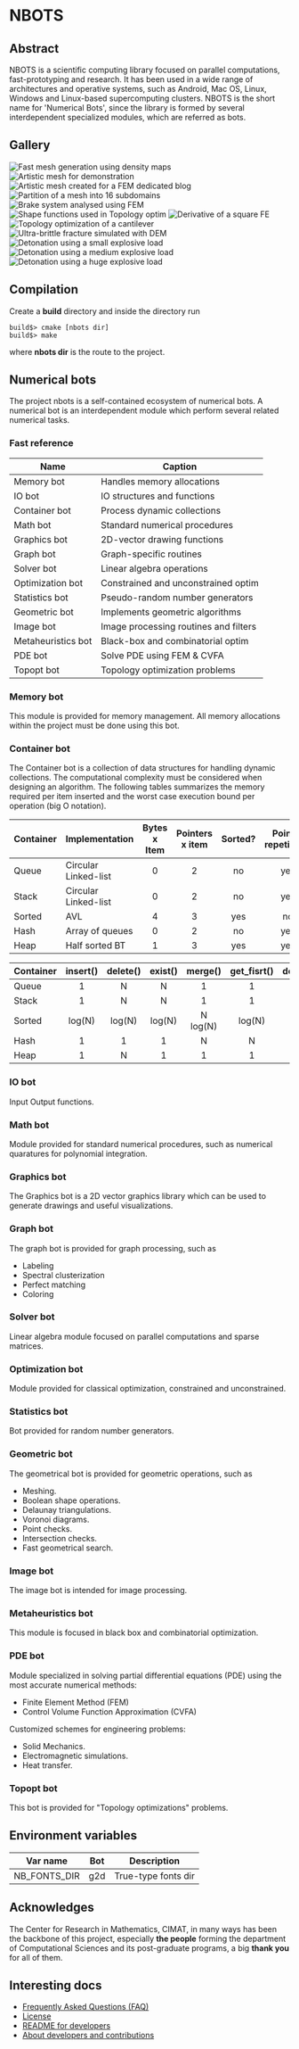 # NBOTS

## Abstract

NBOTS is a scientific computing library focused on parallel computations,
fast-prototyping and research.
It has been used in a wide range of architectures and operative systems, such
as Android, Mac OS, Linux, Windows and Linux-based supercomputing clusters. 
NBOTS is the short name for 'Numerical Bots', since the library is formed by
several interdependent specialized modules, which are referred as bots.

## Gallery

![Fast mesh generation using density maps](https://user-images.githubusercontent.com/16961118/27419760-2b62f220-56e8-11e7-8ed8-fc582058b45b.gif)
![Artistic mesh for demonstration](https://user-images.githubusercontent.com/16961118/27419764-2b6d998c-56e8-11e7-84e4-6cd47b8c0e3e.png)
![Artistic mesh created for a FEM dedicated blog](https://user-images.githubusercontent.com/16961118/27419762-2b6b5fdc-56e8-11e7-924b-b3362b27de98.png)
![Partition of a mesh into 16 subdomains](https://user-images.githubusercontent.com/16961118/27419761-2b66364c-56e8-11e7-9023-785de3f2ea4b.png)
![Brake system analysed using FEM](https://user-images.githubusercontent.com/16961118/27419754-2b537264-56e8-11e7-925b-cc8622f2ff64.png)
![Shape functions used in Topology optim](https://user-images.githubusercontent.com/16961118/27419763-2b6b8e6c-56e8-11e7-91ba-b80b4a3671e8.gif)
![Derivative of a square FE](https://user-images.githubusercontent.com/16961118/27419765-2b6f8cba-56e8-11e7-8c71-b458442ee36d.gif)
![Topology optimization of a cantilever](https://user-images.githubusercontent.com/16961118/27419757-2b5702a8-56e8-11e7-9310-9c8d365e5789.gif)
![Ultra-brittle fracture simulated with DEM](https://user-images.githubusercontent.com/16961118/27419755-2b55e724-56e8-11e7-8ed2-d530ba2b03c5.gif)
![Detonation using a small explosive load](https://user-images.githubusercontent.com/16961118/27419756-2b55ee4a-56e8-11e7-9cf3-2e61e356e2f4.gif)
![Detonation using a medium explosive load](https://user-images.githubusercontent.com/16961118/27419758-2b574966-56e8-11e7-9012-da169c716238.gif)
![Detonation using a huge explosive load](https://user-images.githubusercontent.com/16961118/27419759-2b57e1a0-56e8-11e7-8287-bc3f600207e7.gif)

## Compilation

Create a **build** directory and inside the directory run

```
build$> cmake [nbots dir]
build$> make
```

where **nbots dir** is the route to the project.

## Numerical bots

The project nbots is a self-contained ecosystem of numerical bots.
A numerical bot is an interdependent module which perform several related
numerical tasks.


### Fast reference

|          Name           |                Caption                 |
|-------------------------|----------------------------------------|
| Memory bot              | Handles memory allocations             |
| IO bot                  | IO structures and functions            |
| Container bot           | Process dynamic collections            |
| Math bot                | Standard numerical procedures          |
| Graphics bot            | 2D-vector drawing functions            |
| Graph bot               | Graph-specific routines                |
| Solver bot              | Linear algebra operations              |
| Optimization bot        | Constrained and unconstrained optim    |
| Statistics bot          | Pseudo-random number generators        |
| Geometric bot           | Implements geometric algorithms        |
| Image bot               | Image processing routines and filters  |
| Metaheuristics bot      | Black-box and combinatorial optim      |
| PDE bot                 | Solve PDE using FEM & CVFA             |
| Topopt bot              | Topology optimization problems         |

### Memory bot

This module is provided for memory management.
All memory allocations within the project must be done using this bot.

### Container bot

The Container bot is a collection of data structures for handling dynamic
collections.
The computational complexity must be considered when designing an algorithm.
The following tables summarizes the memory required per item inserted and
the worst case execution bound per operation (big O notation).

|Container | Implementation | Bytes x Item | Pointers x item | Sorted? | Pointer repetition? |
|-------|----------------------|:---:|:---:|:---:|:---:|
|Queue	| Circular Linked-list |  0  |  2  | no  | yes |
|Stack	| Circular Linked-list |  0  |  2  | no  | yes |
|Sorted	| AVL                  |  4  |  3  | yes | no  |
|Hash	| Array of queues      |  0  |  2  | no  | yes |
|Heap	| Half sorted BT       |  1  |  3  | yes | yes |


|Container | insert() | delete() | exist() | merge() | get_fisrt() | delete_first() | iteration |
|-------|:----:|:----:|:----:|:------:|:----:|:----:|:----:|
|Queue	|   1  |   N  |   N  |    1   |   1  |   1  |   1  |
|Stack	|   1  |   N  |   N  |    1   |   1  |   1  |   1  |
|Sorted	|log(N)|log(N)|log(N)|N log(N)|log(N)|log(N)|log(N)|
|Hash	|   1  |   1  |   1  |    N   |   N  |   N  |   1  |
|Heap	|   1  |   N  |   1  |    1   |   1  |log(N)|log(N)|

### IO bot

Input Output functions.

### Math bot

Module provided for standard numerical procedures, such as numerical quaratures
for polynomial integration.

### Graphics bot

The Graphics bot is a 2D vector graphics library which can be used to generate
drawings and useful visualizations.

### Graph bot

The graph bot is provided for graph processing, such as
- Labeling
- Spectral clusterization
- Perfect matching
- Coloring

### Solver bot

Linear algebra module focused on parallel computations and sparse matrices.

### Optimization bot

Module provided for classical optimization, constrained and unconstrained.

### Statistics bot

Bot provided for random number generators.

### Geometric bot

The geometrical bot is provided for geometric operations, such as
- Meshing.
- Boolean shape operations.
- Delaunay triangulations.
- Voronoi diagrams.
- Point checks.
- Intersection checks.
- Fast geometrical search.

### Image bot

The image bot is intended for image processing.

### Metaheuristics bot

This module is focused in black box and combinatorial optimization.

### PDE bot

Module specialized in solving partial differential equations (PDE) using the
most accurate numerical methods:

- Finite Element Method (FEM)
- Control Volume Function Approximation (CVFA)

Customized schemes for engineering problems:
- Solid Mechanics.
- Electromagnetic simulations.
- Heat transfer.

### Topopt bot

This bot is provided for "Topology optimizations" problems.

## Environment variables
|   Var name  | Bot |    Description      |
|-------------|-----|---------------------|
|NB_FONTS_DIR | g2d | True-type fonts dir |

## Acknowledges

The Center for Research in Mathematics, CIMAT, in many ways has been the
backbone of this project, especially **the people** forming the department of
Computational Sciences and its post-graduate programs, a big **thank you** for
all of them.

## Interesting docs
- [Frequently Asked Questions (FAQ)](FAQ.md)
- [License](LICENSE.md)
- [README for developers](README_DEVELOPERS.md)
- [About developers and contributions](CONTRIBUTIONS.md)
